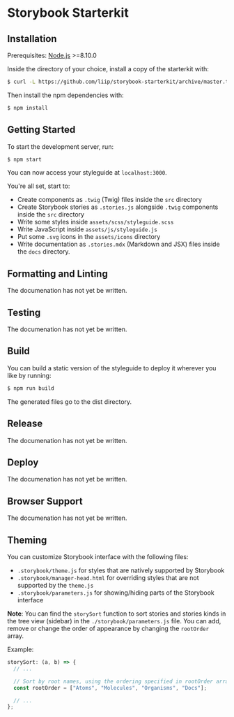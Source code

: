 # Storybook Starterkit

## Installation

Prerequisites: [Node.js](https://nodejs.org/) >=8.10.0

Inside the directory of your choice, install a copy of the starterkit with:

```bash
$ curl -L https://github.com/liip/storybook-starterkit/archive/master.tar.gz | tar zx --strip 1
```

Then install the npm dependencies with:

```bash
$ npm install
```

## Getting Started

To start the development server, run:

```bash
$ npm start
```

You can now access your styleguide at `localhost:3000`.

You're all set, start to:

- Create components as `.twig` (Twig) files inside the `src` directory
- Create Storybook stories as `.stories.js` alongside `.twig` components inside the `src` directory
- Write some styles inside `assets/scss/styleguide.scss`
- Write JavaScript inside `assets/js/styleguide.js`
- Put some `.svg` icons in the `assets/icons` directory
- Write documentation as `.stories.mdx` (Markdown and JSX) files inside the `docs` directory.

## Formatting and Linting

The documenation has not yet be written.

## Testing

The documenation has not yet be written.

## Build

You can build a static version of the styleguide to deploy it wherever you like by running:

```bash
$ npm run build
```

The generated files go to the dist directory.

## Release

The documenation has not yet be written.

## Deploy

The documenation has not yet be written.

## Browser Support

The documenation has not yet be written.

## Theming

You can customize Storybook interface with the following files:

- `.storybook/theme.js` for styles that are natively supported by Storybook
- `.storybook/manager-head.html` for overriding styles that are not supported by the `theme.js`
- `.storybook/parameters.js` for showing/hiding parts of the Storybook interface

**Note**: You can find the `storySort` function to sort stories and stories kinds in the tree view (sidebar)
in the `./storybook/parameters.js` file. You can add, remove or change the order of appearance by changing
the `rootOrder` array.

Example:

```js
storySort: (a, b) => {
  // ...

  // Sort by root names, using the ordering specified in rootOrder array.
  const rootOrder = ["Atoms", "Molecules", "Organisms", "Docs"];

  // ...
};
```
